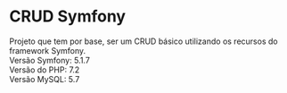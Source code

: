# CRUD Symfony

Projeto que tem por base, ser um CRUD básico utilizando os recursos do framework Symfony.  
Versão Symfony: 5.1.7  
Versão do PHP: 7.2  
Versão MySQL: 5.7  



